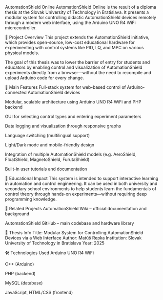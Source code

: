 AutomationShield Online
AutomationShield Online is the result of a diploma thesis at the Slovak University of Technology in Bratislava. It presents a modular system for controlling didactic AutomationShield devices remotely through a modern web interface, using the Arduino UNO R4 WiFi microcontroller.

📘 Project Overview
This project extends the AutomationShield initiative, which provides open-source, low-cost educational hardware for experimenting with control systems like PID, LQ, and MPC on various physical models.

The goal of this thesis was to lower the barrier of entry for students and educators by enabling control and visualization of AutomationShield experiments directly from a browser—without the need to recompile and upload Arduino code for every change.

🎯 Main Features
Full-stack system for web-based control of Arduino-connected AutomationShield devices

Modular, scalable architecture using Arduino UNO R4 WiFi and PHP backend

GUI for selecting control types and entering experiment parameters

Data logging and visualization through responsive graphs

Language switching (multilingual support)

Light/Dark mode and mobile-friendly design

Integration of multiple AutomationShield models (e.g. AeroShield, FloatShield, MagnetoShield, FurutaShield)

Built-in user tutorials and documentation

🧠 Educational Impact
This system is intended to support interactive learning in automation and control engineering. It can be used in both university and secondary school environments to help students learn the fundamentals of control theory through hands-on experiments—without requiring deep programming knowledge.

📎 Related Projects
AutomationShield Wiki – official documentation and background

AutomationShield GitHub – main codebase and hardware library

📄 Thesis Info
Title: Modular System for Controlling AutomationShield Devices via a Web Interface
Author: Matúš Repka
Institution: Slovak University of Technology in Bratislava
Year: 2025

🛠 Technologies Used
Arduino UNO R4 WiFi

C++ (Arduino)

PHP (backend)

MySQL (database)

JavaScript, HTML/CSS (frontend)

